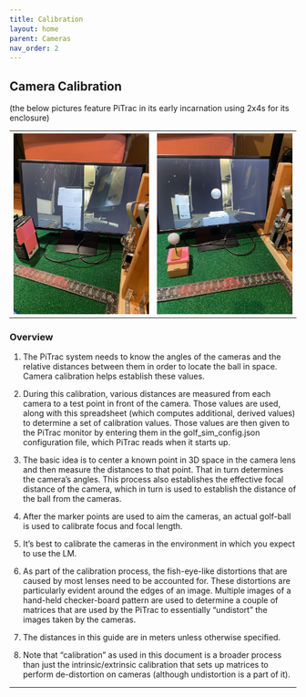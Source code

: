 ```yaml
---
title: Calibration
layout: home
parent: Cameras
nav_order: 2
---
```


## Camera Calibration

(the below pictures feature PiTrac in its early incarnation using 2x4s for its enclosure)
<table>
  <tr>
    <th><img src="../assets/images/camera/image1.jpg"></th>
    <th><img src="../assets/images/camera/image2.jpg"></th>
  </tr>
  </table>


### Overview

1. The PiTrac system needs to know the angles of the cameras and the relative distances between them in order to locate the ball in space. Camera calibration helps establish these values.

2. During this calibration, various distances are measured from each camera to a test point in front of the camera. Those values are used, along with this spreadsheet (which computes additional, derived values) to determine a set of calibration values. Those values are then given to the PiTrac monitor by entering them in the golf_sim_config.json configuration file, which PiTrac reads when it starts up.

3. The basic idea is to center a known point in 3D space in the camera lens and then measure the distances to that point. That in turn determines the camera’s angles. This process also establishes the effective focal distance of the camera, which in turn is used to establish the distance of the ball from the cameras.

4. After the marker points are used to aim the cameras, an actual golf-ball is used to calibrate focus and focal length.

5. It’s best to calibrate the cameras in the environment in which you expect to use the LM.

6. As part of the calibration process, the fish-eye-like distortions that are caused by most lenses need to be accounted for. These distortions are particularly evident around the edges of an image. Multiple images of a hand-held checker-board pattern are used to determine a couple of matrices that are used by the PiTrac to essentially “undistort” the images taken by the cameras.

7. The distances in this guide are in meters unless otherwise specified.

8. Note that “calibration” as used in this document is a broader process than just the intrinsic/extrinsic calibration that sets up matrices to perform de-distortion on cameras (although undistortion is a part of it).

----